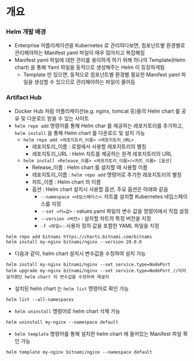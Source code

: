 # 개요
### Helm 개발 배경
* Enterprise 어플리케이션을 Kubernetes 로 관리하다보면, 컴포넌트별 환경별로 관리해야하는 Manifest yaml 파일이 매우 많아지고 복잡해짐
* Manifest yaml 파일에 대한 관리를 용이하게 하기 위해 하나의 Template(Helm chart) 을 통해 Yaml 파일을 동적으로 생성해주는 Helm 이 등장하게됨
    * Template 만 있으면, 동적으로 컴포넌트별 환경별 필요한 Manifest yaml 파일을 생성할 수 있으므로 관리해야하는 파일이 줄어듬

### Artifact Hub
* Docker Hub 처럼 어플리케이션(e.g. nginx, tomcat 등)들의 Helm chart 를 공유 및 다운로드 받을 수 있는 사이트
* `helm repo add` 명령어를 통해 Helm char 를 제공하는 레포지토리를 추가하고, `helm install` 을 통해 Helm chart 를 다운로드 및 설치 가능
  * `helm repo add <레포지토리_이름> <레포지토리_URL>`
    * 레포지토리_이름 : 로컬에서 사용할 레포지토리의 별칭
    * 레포지토리_URL : Helm 차트를 제공하는 원격 레포지토리의 URL
  * `helm install <Release_이름> <레포지토리_이름>/<차트_이름> [옵션]`
    * Release_이름 : Helm chart 를 설치할 때 사용할 이름
    * 레포지토리_이름 : `helm repo add` 명령어로 추가한 레포지토리의 별칭
    * 차트_이름 : Helm chart 의 이름
    * 옵션 : Helm chart 설치시 사용할 옵션, 주요 옵션은 아래와 같음
      * `--namespace <네임스페이스>`: 차트를 설치할 Kubernetes 네임스페이스를 지정 
      * `--set <키=값>` : values.yaml 파일의 변수 값을 명령어에서 직접 설정 
      * `--version <버전>` : 설치할 차트의 특정 버전을 지정
      * `-f <파일>` : 사용자 정의 값을 포함한 YAML 파일을 지정

```shell
helm repo add bitnami https://charts.bitnami.com/bitnami
helm install my-nginx bitnami/nginx --version 20.0.0
```

* 다음과 같이, helm chart 설치시 변수값을 수정하여 설치 가능
```shell
helm install my-nginx bitnami/nginx --set service.type=NodePort
helm upgrade my-nginx bitnami/nginx --set service.type=NodePort //이미 설치했던 helm chart 의 변수값을 수정하여 재설치
```

* 설치된 helm chart 는 `helm list` 명령어로 확인 가능
```shell
helm list --all-namespaces
```

* `helm uninstall` 명령어로 helm chart 삭제 가능
```shell
helm uninstall my-nginx --namespace default
```

* `helm template` 명령어를 통해 설치한 helm chart 에 들어있는 Manifest 파일 확인 가능
```shell
helm template my-nginx bitnami/nginx --namespace default
```